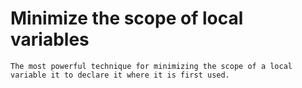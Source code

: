 # Minimize the scope of local variables

```
The most powerful technique for minimizing the scope of a local variable it to declare it where it is first used.
```
